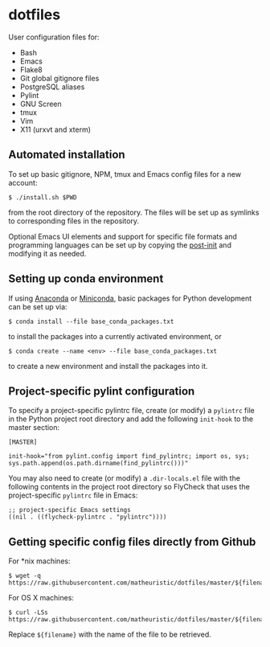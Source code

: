 # dotfiles

User configuration files for:

* Bash
* Emacs
* Flake8
* Git global gitignore files
* PostgreSQL aliases
* Pylint
* GNU Screen
* tmux
* Vim
* X11 (urxvt and xterm)

## Automated installation

To set up basic gitignore, NPM, tmux and Emacs config files for a new account:
```Shell
$ ./install.sh $PWD
```
from the root directory of the repository. The files will be set up as symlinks to corresponding files in the repository.

Optional Emacs UI elements and support for specific file formats and programming languages can be set up by copying the [post-init](.emacs.d/init-local-post.el) and modifying it as needed.

## Setting up conda environment

If using [Anaconda](https://www.anaconda.com/download/) or [Miniconda](https://conda.io/miniconda.html), basic packages for Python development can be set up via:
```Shell
$ conda install --file base_conda_packages.txt
```
to install the packages into a currently activated environment, or
```Shell
$ conda create --name <env> --file base_conda_packages.txt
```
to create a new environment and install the packages into it.

## Project-specific pylint configuration

To specify a project-specific pylintrc file, create (or modify) a `pylintrc` file in the Python project root directory and add the following `init-hook` to the master section:
```
[MASTER]

init-hook="from pylint.config import find_pylintrc; import os, sys; sys.path.append(os.path.dirname(find_pylintrc()))"
```

You may also need to create (or modify) a `.dir-locals.el` file with the following contents in the project root directory so FlyCheck that uses the project-specific `pylintrc` file in Emacs:
```emacs
;; project-specific Emacs settings
((nil . ((flycheck-pylintrc . "pylintrc"))))
```

## Getting specific config files directly from Github

For \*nix machines:
```Shell
$ wget -q https://raw.githubusercontent.com/matheuristic/dotfiles/master/${filename}
```

For OS X machines:
```Shell
$ curl -LSs https://raw.githubusercontent.com/matheuristic/dotfiles/master/${filename}
```

Replace `${filename}` with the name of the file to be retrieved.
